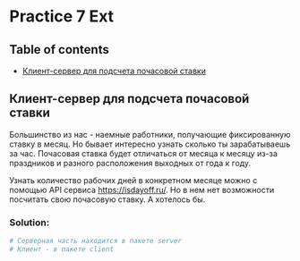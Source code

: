 # Practice 7 Ext

## Table of contents
+ [Клиент-сервер для подсчета почасовой ставки](#клиент-сервер-для-подсчета-почасовой-ставки)

<a name="клиент-сервер-для-подсчета-почасовой-ставки"><h2>Клиент-сервер для подсчета почасовой ставки</h2></a>
Большинство из нас - наемные работники, получающие фиксированную ставку в месяц.
Но бывает интересно узнать сколько ты зарабатываешь за час.
Почасовая ставка будет отличаться от месяца к месяцу из-за праздников и разного расположения выходных от года к году.

Узнать количество рабочих дней в конкретном месяце можно с помощью API сервиса https://isdayoff.ru/.
Но в нем нет возможности посчитать свою почасовую ставку. А хотелось бы.

### Solution:
```python
# Серверная часть находится в пакете server
# Клиент - в пакете client
```